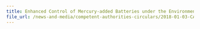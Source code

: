 ```yaml
---
title: Enhanced Control of Mercury-added Batteries under the Environmental Protection and Management Act 
file_url: /news-and-media/competent-authorities-circulars/2018-01-03-CA.pdf
---
```

